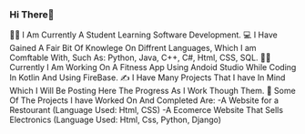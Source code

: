 ### Hi There👋

🧑‍🎓 I Am Currently A Student Learning Software Development.
💻 I Have Gained A Fair Bit Of Knowlege On Diffrent Languages, Which I am Comftable With, Such As: Python, Java, C++, C#, Html, CSS, SQL.
👨‍💻 Currently I Am Working On A Fitness App Using Andoid Studio While Coding In Kotlin And Using FireBase.
✍️ I Have Many Projects That I have In Mind Which I Will Be Posting Here The Progress As I Work Though Them.
📝 Some Of The Projects I have Worked On And Completed Are:
  -A Website for a Restourant (Language Used: Html, CSS)
  -A Ecomerce Website That Sells Electronics (Language Used: Html, Css, Python, Django)
